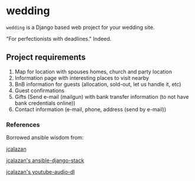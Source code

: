 # wedding

`wedding` is a Django based web project for your wedding site.

"For perfectionists with deadlines." Indeed.

## Project requirements

1. Map for location with spouses homes, church and party location
2. Information page with interesting places to visit nearby
3. BnB information for guests (allocation, sold-out, let us handle it, etc)
4. Guest confirmations
5. Gifts (Send e-mail (mailgun) with bank transfer information (to not have bank credentials online))
6. Contact information (e-mail, phone, address (send by e-mail))


### References

Borrowed ansible wisdom from:

[jcalazan](https://www.calazan.com/ansible-playbook-for-a-django-stack-nginx-gunicorn-postgresql-memcached-virtualenv-supervisor/)

[jcalazan's ansible-django-stack](https://github.com/jcalazan/ansible-django-stack)

[jcalazan's youtube-audio-dl](https://github.com/jcalazan/youtube-audio-dl)
